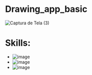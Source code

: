 # Drawing_app_basic

![Captura de Tela (3)](https://user-images.githubusercontent.com/81633820/114043960-241a0e80-985d-11eb-9c29-da9faa3217f3.png)

# Skills:
- ![image](https://user-images.githubusercontent.com/73599964/113491723-2cfb9080-94a9-11eb-9dac-c615e70d16b9.png)
- ![image](https://user-images.githubusercontent.com/73599964/113491726-31c04480-94a9-11eb-8bc1-c01eff6e44a0.png)
- ![image](https://user-images.githubusercontent.com/73599964/113491727-371d8f00-94a9-11eb-93d4-c1d7a082b582.png)


